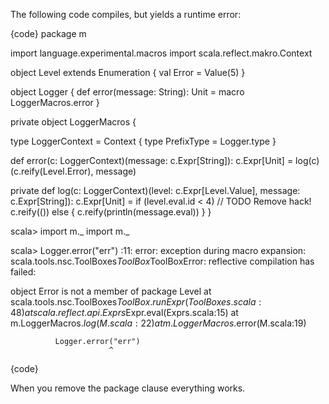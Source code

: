 The following code compiles, but yields a runtime error:

{code}
package m

import language.experimental.macros
import scala.reflect.makro.Context

object Level extends Enumeration {
  val Error = Value(5)
}

object Logger {
  def error(message: String): Unit = macro LoggerMacros.error
}

private object LoggerMacros {

  type LoggerContext = Context { type PrefixType = Logger.type }

  def error(c: LoggerContext)(message: c.Expr[String]): c.Expr[Unit] =
    log(c)(c.reify(Level.Error), message)

  private def log(c: LoggerContext)(level: c.Expr[Level.Value], message: c.Expr[String]): c.Expr[Unit] = 
    if (level.eval.id < 4) // TODO Remove hack!
      c.reify(())
    else {
      c.reify(println(message.eval))
    }
}

scala> import m._
import m._

scala> Logger.error("err")
<console>:11: error: exception during macro expansion: 
scala.tools.nsc.ToolBoxes$ToolBox$ToolBoxError: reflective compilation has failed: 

object Error is not a member of package Level
	at scala.tools.nsc.ToolBoxes$ToolBox.runExpr(ToolBoxes.scala:48)
	at scala.reflect.api.Exprs$Expr.eval(Exprs.scala:15)
	at m.LoggerMacros$.log(M.scala:22)
	at m.LoggerMacros$.error(M.scala:19)

              Logger.error("err")
                          ^
{code}

When you remove the package clause everything works.
